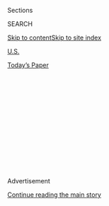 <div id="app">

<div>

<div>

<div>

<div class="NYTAppHideMasthead css-1q2w90k e1suatyy0">

<div class="section css-ui9rw0 e1suatyy2">

<div class="css-eph4ug er09x8g0">

<div class="css-6n7j50">

</div>

<span class="css-1dv1kvn">Sections</span>

<div class="css-10488qs">

<span class="css-1dv1kvn">SEARCH</span>

</div>

[Skip to content](#site-content)[Skip to site
index](#site-index)

</div>

<div id="masthead-section-label" class="css-1wr3we4 eaxe0e00">

[U.S.](https://www.nytimes.com/section/us)

</div>

<div class="css-10698na e1huz5gh0">

</div>

</div>

<div id="masthead-bar-one" class="section hasLinks css-15hmgas e1csuq9d3">

<div class="css-uqyvli e1csuq9d0">

</div>

<div class="css-1uqjmks e1csuq9d1">

</div>

<div class="css-9e9ivx">

[](https://myaccount.nytimes.com/auth/login?response_type=cookie&client_id=vi)

</div>

<div class="css-1bvtpon e1csuq9d2">

[Today’s
Paper](https://www.nytimes.com/section/todayspaper)

</div>

</div>

</div>

</div>

<div data-aria-hidden="false">

<div id="site-content" data-role="main">

<div>

<div class="css-1aor85t" style="opacity:0.000000001;z-index:-1;visibility:hidden">

<div class="css-1hqnpie">

<div class="css-epjblv">

<span class="css-17xtcya">[U.S.](/section/us)</span><span class="css-x15j1o">|</span><span class="css-fwqvlz">James
Cartwright, Ex-General, Pleads Guilty in Leak
Case</span>

</div>

<div class="css-k008qs">

<div class="css-1iwv8en">

<span class="css-18z7m18"></span>

<div>

</div>

</div>

<span class="css-1n6z4y">https://nyti.ms/2ec28Uu</span>

<div class="css-1705lsu">

<div class="css-4xjgmj">

<div class="css-4skfbu" data-role="toolbar" data-aria-label="Social Media Share buttons, Save button, and Comments Panel with current comment count" data-testid="share-tools">

  - 
  - 
  - 
  - 
    
    <div class="css-6n7j50">
    
    </div>

  - 

</div>

</div>

</div>

</div>

</div>

</div>

<div class="css-13pd83m">

</div>

<div id="top-wrapper" class="css-1sy8kpn">

<div id="top-slug" class="css-l9onyx">

Advertisement

</div>

[Continue reading the main
story](#after-top)

<div class="ad top-wrapper" style="text-align:center;height:100%;display:block;min-height:250px">

<div id="top" class="place-ad" data-position="top" data-size-key="top">

</div>

</div>

<div id="after-top">

</div>

</div>

<div id="sponsor-wrapper" class="css-1hyfx7x">

<div id="sponsor-slug" class="css-19vbshk">

Supported by

</div>

[Continue reading the main
story](#after-sponsor)

<div id="sponsor" class="ad sponsor-wrapper" style="text-align:center;height:100%;display:block">

</div>

<div id="after-sponsor">

</div>

</div>

<div class="css-1vkm6nb ehdk2mb0">

# James Cartwright, Ex-General, Pleads Guilty in Leak Case

</div>

<div class="css-79elbk" data-testid="photoviewer-wrapper">

<div class="css-z3e15g" data-testid="photoviewer-wrapper-hidden">

</div>

<div class="css-1a48zt4 ehw59r15" data-testid="photoviewer-children">

![<span class="css-16f3y1r e13ogyst0" data-aria-hidden="true">Gen. James
E. Cartwright arriving Monday at United States District Court in
Washington, where he agreed to plead
guilty.</span><span class="css-cnj6d5 e1z0qqy90" itemprop="copyrightHolder"><span class="css-1ly73wi e1tej78p0">Credit...</span><span><span>Pablo
Martinez Monsivais/Associated
Press</span></span></span>](https://static01.nyt.com/images/2016/10/18/us/18court/18court-articleInline.jpg?quality=75&auto=webp&disable=upscale)

</div>

</div>

<div class="css-xt80pu e12qa4dv0">

<div class="css-18e8msd">

<div class="css-vp77d3 epjyd6m0">

<div class="css-1baulvz">

By [<span class="css-1baulvz last-byline" itemprop="name">Charlie
Savage</span>](http://www.nytimes.com/by/charlie-savage)

</div>

</div>

  - Oct. 17,
    2016

  - 
    
    <div class="css-4xjgmj">
    
    <div class="css-d8bdto" data-role="toolbar" data-aria-label="Social Media Share buttons, Save button, and Comments Panel with current comment count" data-testid="share-tools">
    
      - 
      - 
      - 
      - 
        
        <div class="css-6n7j50">
        
        </div>
    
      - 
    
    </div>
    
    </div>

</div>

</div>

<div class="section meteredContent css-1r7ky0e" name="articleBody" itemprop="articleBody">

<div class="css-1fanzo5 StoryBodyCompanionColumn">

<div class="css-53u6y8">

WASHINGTON — James E. Cartwright, a retired Marine Corps general who as
vice chairman of the Joint Chiefs of Staff served as a key member of
President Obama’s national security team, agreed to plead guilty on
Monday to lying to the F.B.I. about his discussions with reporters about
Iran’s nuclear program.

General Cartwright entered the guilty plea before Judge Richard J. Leon
of Federal District Court for the District of Columbia. As part of the
deal, prosecutors and defense lawyers agreed that under sentencing
guidelines, the punishment could range from a $500 fine to six months in
prison. However, the government reserved the right to argue for a higher
sentence, and the judge is not bound by the guidelines. Judge Leon set a
sentencing hearing for Jan. 17.

During the half-hour hearing, General Cartwright spoke stoically and in
a calm voice, answering “Yes, sir” to a series of questions posed by the
judge to make sure he understood what he was doing.

He did not speak to reporters afterward, but in a statement said that he
was not the original source of the information.

</div>

</div>

<div class="css-1fanzo5 StoryBodyCompanionColumn">

<div class="css-53u6y8">

“It was wrong for me to mislead the F.B.I. on Nov. 2, 2012, and I accept
full responsibility for this,” General Cartwright said. “I knew I was
not the source of the story and I didn’t want to be blamed for the leak.
My only goal in talking to the reporters was to protect American
interests and lives; I love my country and continue to this day to do
everything I can to defend it.”

His lawyer, Gregory B. Craig, said in a statement that his client had
spoken to journalists after they had already reported their stories and
that his motive was to prevent publication of information that might
have harmed national security. The investigation focused on leaks to
reporters for The New York Times and Newsweek.

For General Cartwright, who was known as “Obama’s favorite general”
before his retirement in 2011, the plea amounts to a stunning fall. It
also adds a new twist to a surge of leak-related criminal cases in the
Obama era.  

The case grew out of a period of political furor over leaks in the
summer of 2012, when numerous books and articles appeared about Mr.
Obama’s national security record during his first term.

Republicans in Congress accused the White House of deliberately leaking
government secrets, endangering national security to make Mr. Obama look
tough in an election year.

</div>

</div>

<div class="css-1fanzo5 StoryBodyCompanionColumn">

<div class="css-53u6y8">

The administration denied that charge, and the attorney general at the
time, Eric H. Holder Jr.,
[appointed](http://www.nytimes.com/2012/06/09/us/politics/holder-directs-us-attorneys-to-investigate-leaks.html)
two United States attorneys to look into two specific disclosures, one
of which was the cyberattack on Iran’s nuclear program.

NBC News [reported
in 2013](http://investigations.nbcnews.com/_news/2013/06/27/19174350-ex-pentagon-general-target-of-leak-investigation-sources-say)
that the Iran cyberattack investigation was focused on General
Cartwright.

The cyberattack was Operation Olympic Games, a joint United
States-Israeli effort to sabotage Iranian nuclear centrifuges with a
computer virus sometimes called Stuxnet. A description of it was
contained in “Confront and Conceal,” a book by David E. Sanger, a New
York Times reporter, that was also adapted as an
[article](http://www.nytimes.com/2012/06/01/world/middleeast/obama-ordered-wave-of-cyberattacks-against-iran.html)
published by The Times.

“In researching his book ‘Confront and Conceal’ and his stories for The
New York Times, David E. Sanger relied on multiple sources in
Washington, Europe, the Middle East and elsewhere. Most of them spoke on
the condition of anonymity,” The Times said in a statement on Monday.

“As in the past, neither The Times nor Mr. Sanger will discuss whether a
particular person was a source or the sourcing of particular information
that was published, beyond what has been disclosed in our stories and in
the book,” the statement continued. “Reporting like this serves a vital
public interest: explaining how the United States is using a powerful
new technology against its adversaries and the concern that it raises
about how similar weapons can be used against the U.S. We will continue
to pursue that reporting vigorously.

“We are disappointed that the Justice Department has gone forward with
the leak investigation that led to today’s guilty plea by General
Cartwright,” it added. “These investigations send a chilling message to
all government employees that they should not speak to reporters. The
inevitable result is that the American public is deprived of information
that it needs to know.”

Prosecutors also accused General Cartwright of lying about his
conversations with another reporter, Daniel Klaidman, then of Newsweek.
They said that the general had falsely told investigators that he had
never discussed an unnamed country with Mr. Klaidman, but that he had
sent an email to that reporter that “confirmed certain classified
information relating” to that country in February 2012.

Mr. Klaidman wrote an
[article](http://www.newsweek.com/obamas-dangerous-game-iran-65711) in
February 2012 about the Obama administration’s policy toward disrupting
the Iranian nuclear program, including a section about a conversation
between General Cartwright and Mr. Obama in early 2009 about various
covert sabotage efforts. The list included cyberwarfare programs to
damage centrifuges. He declined to comment on Monday.

</div>

</div>

<div class="css-1fanzo5 StoryBodyCompanionColumn">

<div class="css-53u6y8">

It was reported by [Foreign
Policy](http://foreignpolicy.com/2013/09/24/obamas-favorite-general-stripped-of-his-security-clearance/)
in the fall of 2013 that General Cartwright had been stripped of his
security clearance. But with no official word from the Justice
Department since then, it had seemed that the case was being handled
administratively rather than criminally.

On Monday morning, however, federal prosecutors filed criminal
information against General Cartwright stating that on Nov. 2, 2012,
investigators showed him “a list of quotes and quotations from David
Sanger’s book, a number of which contained classified information,” but
that he falsely told investigators that “he was not the source of any of
the quotes and statements” and that “he did not provide or confirm
classified information to David Sanger.”

General Cartwright’s guilty plea — not for leaking, but for lying to
agents pursuing an investigation into an apparent leak — was reminiscent
of the case prosecutors brought during the George W. Bush administration
against I. Lewis Libby, a former chief of staff to Vice President Dick
Cheney. Mr. Libby was charged with lying about his conversations with
journalists to investigators looking into the disclosure of a C.I.A.
official’s identity, but was not charged over the leak itself.

Before General Cartwright’s plea, the Obama administration had already
brought criminal charges in more than twice as many cases involving
leaks of government secrets to the news media as were brought under all
previous presidents combined. They included eight officials it charged
under the Espionage Act, although in some cases that charge was dropped.

In a ninth leak-related case in the Obama era, the government [struck a
deal](http://www.nytimes.com/2015/03/04/us/petraeus-plea-deal-over-giving-classified-data-to-lover.html)
with David H. Petraeus, a prominent retired general who served as
director of the C.I.A. He pleaded guilty to a misdemeanor charge of
mishandling classified information related to accusations that he let
his biographer read notebooks containing national security secrets,
although she did not publish any of them.

Mr. Petraeus also admitted to lying to the F.B.I., but he was not
charged with that offense under his plea deal. He paid a fine and was
sentenced to two years of probation.

</div>

</div>

</div>

<div>

</div>

<div>

</div>

<div>

</div>

<div>

<div id="bottom-wrapper" class="css-1ede5it">

<div id="bottom-slug" class="css-l9onyx">

Advertisement

</div>

[Continue reading the main
story](#after-bottom)

<div id="bottom" class="ad bottom-wrapper" style="text-align:center;height:100%;display:block;min-height:90px">

</div>

<div id="after-bottom">

</div>

</div>

</div>

</div>

</div>

## Site Index

<div>

</div>

## Site Information Navigation

  - [© <span>2020</span> <span>The New York Times
    Company</span>](https://help.nytimes.com/hc/en-us/articles/115014792127-Copyright-notice)

<!-- end list -->

  - [NYTCo](https://www.nytco.com/)
  - [Contact
    Us](https://help.nytimes.com/hc/en-us/articles/115015385887-Contact-Us)
  - [Work with us](https://www.nytco.com/careers/)
  - [Advertise](https://nytmediakit.com/)
  - [T Brand Studio](http://www.tbrandstudio.com/)
  - [Your Ad
    Choices](https://www.nytimes.com/privacy/cookie-policy#how-do-i-manage-trackers)
  - [Privacy](https://www.nytimes.com/privacy)
  - [Terms of
    Service](https://help.nytimes.com/hc/en-us/articles/115014893428-Terms-of-service)
  - [Terms of
    Sale](https://help.nytimes.com/hc/en-us/articles/115014893968-Terms-of-sale)
  - [Site
    Map](https://spiderbites.nytimes.com)
  - [Help](https://help.nytimes.com/hc/en-us)
  - [Subscriptions](https://www.nytimes.com/subscription?campaignId=37WXW)

</div>

</div>

</div>

</div>
